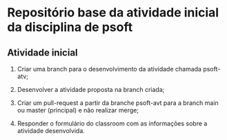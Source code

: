 
# Repositório base da atividade inicial da disciplina de psoft

## Atividade inicial 

1. Criar uma branch para o desenvolvimento da atividade chamada psoft-atv;
	
2. Desenvolver a atividade proposta na branch criada; 

3. Criar um pull-request a partir da branche psoft-avt para a branch main ou master (principal) e não realizar merge;

4. Responder o formulário do classroom com as informações sobre a atividade desenvolvida.

